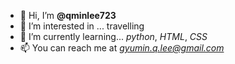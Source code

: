 - 👋 Hi, I’m **@qminlee723**
- 👀 I’m interested in ... travelling
- 🌱 I’m currently learning... *python*, *HTML*, *CSS* 
- 📫 You can reach me at *gyumin.q.lee@gmail.com*

<!---
qminlee723/qminlee723 is a ✨ special ✨ repository because its `README.md` (this file) appears on your GitHub profile.
You can click the Preview link to take a look at your changes.
--->
